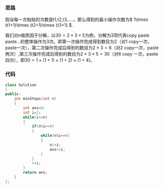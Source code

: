 ### 思路

假设每一次粘贴的次数是t1,t2,t3,....，那么得到的最小操作次数为$ 1\times (t1+1)\times (t2+1)\times (t3+1) $.

我们对n做质因子分解，以$30=2\times 3\times 5$为例，分解为3项代表copy paste paste...的整体操作为3次。即第一次操作完成得到数目为2（对1 copy一次，paste一次），第二次操作完成后得到的数目为$2\times 3=6$（对2 copy一次，paste两次）,第三次操作完成后得到的数目为$2\times 3\times 5=30$（对6 copy 一次，paste 四次），即$30=1\times(1+1)\times (1+2)\times (1+4)$。

### 代码

```c++
class Solution
{
public:
    int minSteps(int n)
    {
        int ans=0;
        int i=2;
        while(i<=n)
        {
            if(n%i==0)
            {
                while(n%i==0)
                {
                    n/=i;
                    ans+=i;
                }
            }
            ++i;
        }
        return ans;
    }
};
```